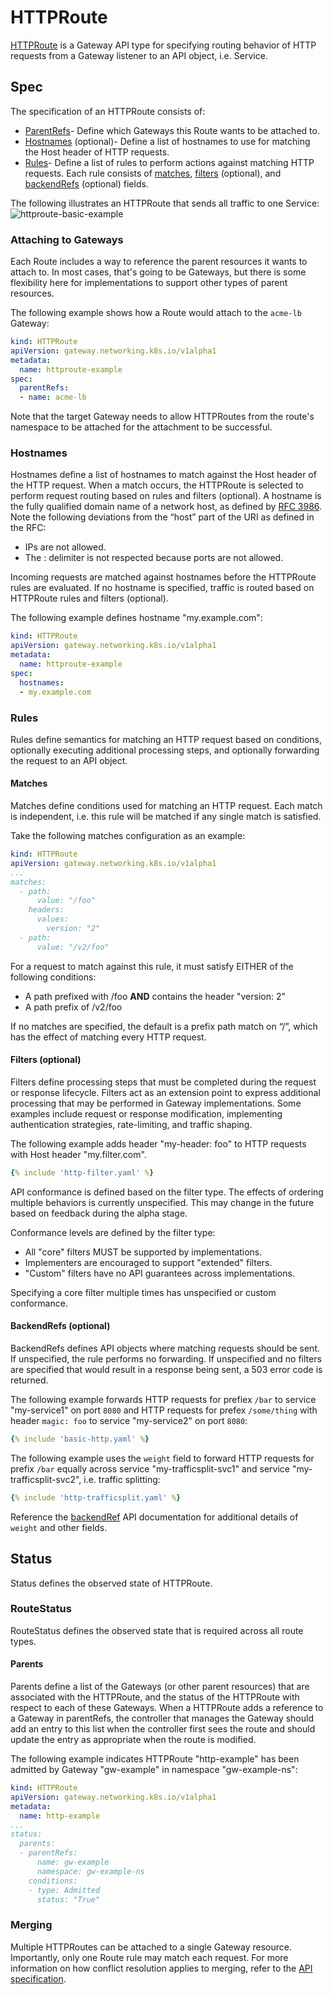 # HTTPRoute

[HTTPRoute][httproute] is a Gateway API type for specifying routing behavior
of HTTP requests from a Gateway listener to an API object, i.e. Service.

## Spec

The specification of an HTTPRoute consists of:

- [ParentRefs][parentRef]- Define which Gateways this Route wants to be attached
  to.
- [Hostnames][hostname] (optional)- Define a list of hostnames to use for
  matching the Host header of HTTP requests.
- [Rules][httprouterule]- Define a list of rules to perform actions against
  matching HTTP requests. Each rule consists of [matches][matches],
  [filters][filters] (optional), and [backendRefs][backendRef] (optional)
  fields.

The following illustrates an HTTPRoute that sends all traffic to one Service:
![httproute-basic-example](/images/httproute-basic-example.svg)

### Attaching to Gateways

Each Route includes a way to reference the parent resources it wants to attach
to. In most cases, that's going to be Gateways, but there is some flexibility
here for implementations to support other types of parent resources.

The following example shows how a Route would attach to the `acme-lb` Gateway:
```yaml
kind: HTTPRoute
apiVersion: gateway.networking.k8s.io/v1alpha1
metadata:
  name: httproute-example
spec:
  parentRefs:
  - name: acme-lb
```

Note that the target Gateway needs to allow HTTPRoutes from the route's
namespace to be attached for the attachment to be successful.

### Hostnames

Hostnames define a list of hostnames to match against the Host header of the
HTTP request. When a match occurs, the HTTPRoute is selected to perform request
routing based on rules and filters (optional). A hostname is the fully qualified
domain name of a network host, as defined by [RFC 3986][rfc-3986]. Note the
following deviations from the “host” part of the URI as defined in the RFC:

- IPs are not allowed.
- The : delimiter is not respected because ports are not allowed.

Incoming requests are matched against hostnames before the HTTPRoute rules are
evaluated. If no hostname is specified, traffic is routed based on HTTPRoute
rules and filters (optional).

The following example defines hostname "my.example.com":
```yaml
kind: HTTPRoute
apiVersion: gateway.networking.k8s.io/v1alpha1
metadata:
  name: httproute-example
spec:
  hostnames:
  - my.example.com
```

### Rules

Rules define semantics for matching an HTTP request based on conditions,
optionally executing additional processing steps, and optionally forwarding
the request to an API object.

#### Matches

Matches define conditions used for matching an HTTP request. Each match is
independent, i.e. this rule will be matched if any single match is satisfied.

Take the following matches configuration as an example:
```yaml
kind: HTTPRoute
apiVersion: gateway.networking.k8s.io/v1alpha1
...
matches:
  - path:
      value: "/foo"
    headers:
      values:
        version: "2"
  - path:
      value: "/v2/foo"
```

For a request to match against this rule, it must satisfy EITHER of the
following conditions:

 - A path prefixed with /foo **AND** contains the header "version: 2"
 - A path prefix of /v2/foo

If no matches are specified, the default is a prefix path match on “/”,
which has the effect of matching every HTTP request.

#### Filters (optional)

Filters define processing steps that must be completed during the request or
response lifecycle. Filters act as an extension point to express additional
processing that may be performed in Gateway implementations. Some examples
include request or response modification, implementing authentication
strategies, rate-limiting, and traffic shaping.

The following example adds header "my-header: foo" to HTTP requests with Host
header "my.filter.com".
```yaml
{% include 'http-filter.yaml' %}
```

API conformance is defined based on the filter type. The effects of ordering
multiple behaviors is currently unspecified. This may change in the future
based on feedback during the alpha stage.

Conformance levels are defined by the filter type:

 - All "core" filters MUST be supported by implementations.
 - Implementers are encouraged to support "extended" filters.
 - "Custom" filters have no API guarantees across implementations.

Specifying a core filter multiple times has unspecified or custom conformance.

#### BackendRefs (optional)

BackendRefs defines API objects where matching requests should be sent. If
unspecified, the rule performs no forwarding. If unspecified and no filters
are specified that would result in a response being sent, a 503 error code
is returned.

The following example forwards HTTP requests for prefiex `/bar` to service
"my-service1" on port `8080` and HTTP requests for prefex `/some/thing` with
header `magic: foo` to service "my-service2" on port `8080`:
```yaml
{% include 'basic-http.yaml' %}
```

The following example uses the `weight` field to forward HTTP requests for
prefix `/bar` equally across service "my-trafficsplit-svc1" and service
"my-trafficsplit-svc2", i.e. traffic splitting:
```yaml
{% include 'http-trafficsplit.yaml' %}
```

Reference the [backendRef][backendRef] API documentation for additional details
of `weight` and other fields.

## Status

Status defines the observed state of HTTPRoute.

### RouteStatus

RouteStatus defines the observed state that is required across all route types.

#### Parents

Parents define a list of the Gateways (or other parent resources) that are
associated with the HTTPRoute, and the status of the HTTPRoute with respect to
each of these Gateways. When a HTTPRoute adds a reference to a Gateway in
parentRefs, the controller that manages the Gateway should add an entry to this
list when the controller first sees the route and should update the entry as
appropriate when the route is modified.

The following example indicates HTTPRoute "http-example" has been admitted by
Gateway "gw-example" in namespace "gw-example-ns":
```yaml
kind: HTTPRoute
apiVersion: gateway.networking.k8s.io/v1alpha1
metadata:
  name: http-example
...
status:
  parents:
  - parentRefs:
      name: gw-example
      namespace: gw-example-ns
    conditions:
    - type: Admitted
      status: "True"
```

### Merging
Multiple HTTPRoutes can be attached to a single Gateway resource. Importantly,
only one Route rule may match each request. For more information on how conflict
resolution applies to merging, refer to the [API specification](httprouterule).


[httproute]: https://gateway-api.sigs.k8s.io/v1alpha2/references/spec/#gateway.networking.k8s.io/v1alpha2.HTTPRoute
[httprouterule]: https://gateway-api.sigs.k8s.io/v1alpha2/references/spec/#gateway.networking.k8s.io/v1alpha2.HTTPRouteRule
[hostname]: https://gateway-api.sigs.k8s.io/v1alpha2/references/spec/#gateway.networking.k8s.io/v1alpha2.Hostname
[rfc-3986]: https://tools.ietf.org/html/rfc3986
[matches]: https://gateway-api.sigs.k8s.io/v1alpha2/references/spec/#gateway.networking.k8s.io/v1alpha2.HTTPRouteMatch
[filters]: https://gateway-api.sigs.k8s.io/v1alpha2/references/spec/#gateway.networking.k8s.io/v1alpha2.HTTPRouteFilter
[backendRef]: https://gateway-api.sigs.k8s.io/v1alpha2/references/spec/#gateway.networking.k8s.io/v1alpha2.HTTPBackendRef
[parentRef]: https://gateway-api.sigs.k8s.io/v1alpha2/references/spec/#gateway.networking.k8s.io/v1alpha2.ParentRef

